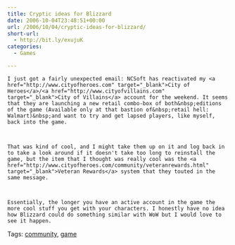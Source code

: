 ```yaml
---
title: Cryptic ideas for Blizzard
date: 2006-10-04T23:48:51+00:00
url: /2006/10/04/cryptic-ideas-for-blizzard/
short-url:
  - http://bit.ly/exujuK
categories:
  - Games

---
```

<div class='microid-mailto+http:sha1:eb8a25ab106a337b7d9f4f384b8735cfcbce8ded'>
  
    I just got a fairly unexpected email: NCSoft has reactivated my <a href="http://www.cityofheroes.com" target="_blank">City of Heroes</a>/<a href="http://www.cityofvillains.com" target="_blank">City of Villains</a> account for the weekend. It seems that they are launching a new retail combo-box of both&nbsp;editions of the game (Available only at that bastion of&nbsp;retail hell: Walmart)&nbsp;and want to try and get lapsed players, like myself, back into the game.
  
  
  
    That was kind of cool, and I might take them up on it and log back in to take a look around if it doesn't take too long to reinstall the game, but the item that I thought was really cool was the <a href="http://www.cityofheroes.com/community/veteranrewards.html" target="_blank">Veteran Rewards</a> system that they touted in the same message.
  
  
  
    Essentially, the longer you have an active account in the game the more cool stuff you get with your characters. I honestly have no idea how Blizzard could do something similar with WoW but I would love to see it happen.
  
</div>

<div class="st-post-tags">
  Tags: <a href="http://www.cavort.org/tag/community/" title="community" rel="tag">community</a>, <a href="http://www.cavort.org/tag/game/" title="game" rel="tag">game</a><br />
</div>